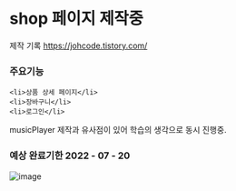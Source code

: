# shop 페이지 제작중 
제작 기록 https://johcode.tistory.com/

### 주요기능 
    <li>상품 상세 페이지</li>
    <li>장바구니</li>
    <li>로그인</li>

musicPlayer 제작과 유사점이 있어 학습의 생각으로 동시 진행중.

### 예상 완료기한 2022 - 07 - 20  

![image](https://user-images.githubusercontent.com/51200912/176949512-25e3368e-03a4-4feb-bef6-59afc7dfe784.png)
